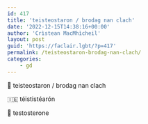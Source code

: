 ```yaml
---
id: 417
title: 'teisteostaron / brodag nan clach'
date: '2022-12-15T14:38:16+00:00'
author: 'Crìstean MacMhìcheil'
layout: post
guid: 'https://faclair.lgbt/?p=417'
permalink: /teisteostaron-brodag-nan-clach/
categories:
    - gd
---
```


&#x1f3f4;&#xe0067;&#xe0062;&#xe0073;&#xe0063;&#xe0074;&#xe007f; teisteostaron / brodag nan clach

&#x1f1ee;&#x1f1ea; téististéarón

&#x1f3f4;&#xe0067;&#xe0062;&#xe0065;&#xe006e;&#xe0067;&#xe007f; testosterone